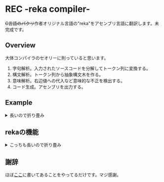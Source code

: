 # REC -reka compiler-
~~C言語のパクリ~~作者オリジナル言語の"reka"をアセンブリ言語に翻訳します。未完成です。

## Overview
大体コンパイラのセオリーに則っていると思います。
1. 字句解析。入力されたソースコードを分解してトークン列に変換する。
1. 構文解析。トークン列から抽象構文木を作る。
1. 意味解析。右辺値への代入など意味的な不正を検出する。
1. コード生成。アセンブリを出力する。

## Example
<details>
  <summary>長いので折り畳み</summary>
    こんな感じのソースファイルexample.rekaがあるとします。フィボナッチ数列の20項目を計算します。
    <pre>
      <code>
        int fibo(int n)
        {
            if(n==1){
                return 1;
            }else if(n==2){
                return 1;
            }else{
                return fibo(n-1)+fibo(n-2);
            }
        }
        int main()
        {
            fibo(20);
            return 0;
        }
      </code>
    </pre>
    これをこうします。結局実行ファイルの生成でgccに頼っているため、このソフトウェアの存在意義は謎です。
    <pre>
      <code>
        $ ./rec.out example.reka example.s
        $ gcc -o example.out example.s
      </code>
    </pre>
    現在rekaには入出力の機能が一切ありません。仕方ないのでgdbで正しく計算できてるか確かめます。<br />
    式を評価した値はraxレジスタに格納されるので、fibo(20)をcallした直後のraxを確かめます。<br />
    ついでにRECにはコード最適化機能も未実装です。0を足したり引いたりpushの直後にpopしてたり到達不能コードがあったりしますがご愛嬌です。
    <pre>
      <code>
        $ gdb example.out
        (gdb) disass main
        Dump of assembler code for function main:
           0x0000000000400531 <+0>:     push   %rbp
           0x0000000000400532 <+1>:     mov    %rsp,%rbp
           0x0000000000400535 <+4>:     sub    $0x0,%rsp
           0x0000000000400539 <+8>:     sub    $0x0,%rsp
           0x000000000040053d <+12>:    pushq  $0x14
           0x000000000040053f <+14>:    pop    %rdi
           0x0000000000400540 <+15>:    callq  0x400482 &lt;fibo&gt;
           0x0000000000400545 <+20>:    add    $0x0,%rsp
           0x0000000000400549 <+24>:    push   %rax
           0x000000000040054a <+25>:    pop    %rax
           0x000000000040054b <+26>:    pushq  $0x0
           0x000000000040054d <+28>:    pop    %rax
           0x000000000040054e <+29>:    mov    %rbp,%rsp
           0x0000000000400551 <+32>:    pop    %rbp
           0x0000000000400552 <+33>:    retq
           0x0000000000400553 <+34>:    add    $0x0,%rsp
           0x0000000000400557 <+38>:    mov    %rbp,%rsp
           0x000000000040055a <+41>:    pop    %rbp
           0x000000000040055b <+42>:    retq
           0x000000000040055c <+43>:    nopl   0x0(%rax)
        End of assembler dump.
        (gdb) start
        Temporary breakpoint 1 at 0x400535
        Starting program: example.out
        <br />
        Temporary breakpoint 1, 0x0000000000400535 in main ()
        (gdb) break *0x400545
        Breakpoint 2 at 0x400545
        (gdb) continue
        Continuing.
        <br />
        Breakpoint 2, 0x0000000000400545 in main ()
        (gdb) print $rax
        $1 = 6765
      </code>
    </pre>
    計算できてました。
</details>

## rekaの機能
<details>
  <summary>こっちも長いので折り畳み</summary>
  ✅は実装済み、🔵はそのうち実装予定。
  
  ### データ
  ✅64bitローカル整数変数の定義<br />
  🔵定義を伴わない宣言<br />
  🔵signedとunsignedの区別<br />
  🔵グローバル変数<br />
  🔵実数型<br />
  🔵ポインタ<br />
  🔵配列<br />
  
  ### 制御文
  ✅if文、else文<br />
  🔵switch文<br />
  ✅while文<br />
  🔵do-while文<br />
  ✅for文<br />
  🔵break文<br />
  🔵continue文<br />
  🔵goto文<br />
  ✅return文<br />
  
  ### 関数
  ✅定義<br />
  ✅シグネチャのチェック<br />
  🔵プロトタイプ宣言<br />
  
  ### 演算子
  
  #### 算術演算子
  ✅単項プラス<br />
  ✅単項マイナス<br />
  ✅加算<br />
  ✅減算<br />
  ✅乗算<br />
  ✅除算<br />
  ✅剰余<br />
  ✅前置インクリメント<br />
  ✅前置デクリメント<br />
  ✅後置インクリメント<br />
  ✅後置デクリメント<br />
  ✅加算代入<br />
  ✅減算代入<br />
  ✅乗算代入<br />
  ✅除算代入<br />
  ✅剰余代入<br />
  
  #### 比較演算子
  ✅等価<br />
  ✅非等価<br />
  ✅小なり<br />
  ✅大なり<br />
  ✅小なりイコール<br />
  ✅大なりイコール<br />
  
  #### 論理演算子
  ✅論理否定<br />
  ✅論理和<br />
  ✅論理積<br />
  
  #### ビット演算子
  🔵ビット否定<br />
  🔵ビット和<br />
  🔵ビット積<br />
  🔵ビット排他的論理和<br />
  🔵左シフト<br />
  🔵右シフト<br />
  🔵ビット和代入<br />
  🔵ビット積代入<br />
  🔵ビット排他的論理和代入<br />
  🔵左シフト代入<br />
  🔵右シフト代入<br />
  
  #### その他
  ✅単純代入<br />
  ✅関数呼び出し<br />
  ✅カンマ<br />
  🔵条件<br />
  🔵配列添え字<br />
  🔵間接<br />
  🔵アドレス<br />
  🔵直接メンバ<br />
  🔵間接メンバ<br />
  🔵キャスト<br />
  🔵sizeof<br />
  
  ### その他
  ✅変数のスコープ<br />
  ✅ブロックコメント<br />
  🔵行コメント<br />
</details>

## 謝辞
ほぼ[ここ](https://www.sigbus.info/compilerbook)に書いてあることをやってるだけです。マジ感謝。
